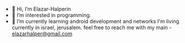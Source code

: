 - 👋 Hi, I’m Elazar-Halperin
- 👀 I’m interested in programming.
- 🌱 I’m currently learning android development and networks
  I'm living currently in israel, jerusalem.
  feel free to reach me with my main - elazarhalper@gmail.com

<!---
Elazar-Halperin/Elazar-Halperin is a ✨ special ✨ repository because its `README.md` (this file) appears on your GitHub profile.
You can click the Preview link to take a look at your changes.
--->
